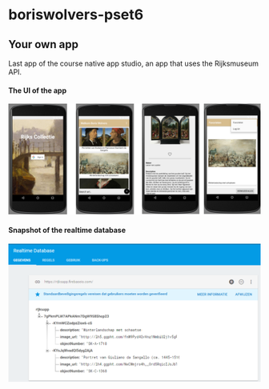 # boriswolvers-pset6
## Your own app
Last app of the course native app studio, an app that uses the Rijksmuseum API.

#### The UI of the app
![alt text](https://github.com/boriswolvers/yourownapp/blob/master/doc/ui1.png "UI of rijksapp")

#### Snapshot of the realtime database
![alt text](https://github.com/boriswolvers/yourownapp/blob/master/doc/firebasedatabase.png "Realtime database")

